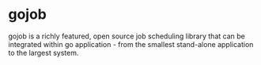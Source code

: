 # gojob
gojob  is a richly featured, open source job scheduling library that can be integrated within go application - from the smallest stand-alone application to the largest system.
